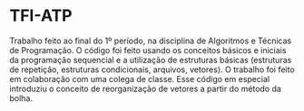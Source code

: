 # TFI-ATP
Trabalho feito ao final do 1º período, na disciplina de Algoritmos e Técnicas de Programação.
O código foi feito usando os conceitos básicos e iniciais da programação sequencial e a utilização de estruturas básicas 
(estruturas de repetição, estruturas condicionais, arquivos, vetores). O trabalho foi feito em colaboração com uma colega de classe. 
Esse código em especial introduziu o conceito de reorganização de vetores a partir do método da bolha.
